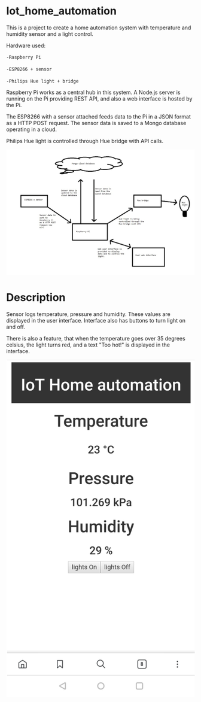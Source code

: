 # Iot_home_automation

This is a project to create a home automation system with temperature and humidity sensor and a light control.

Hardware used:

    -Raspberry Pi

    -ESP8266 + sensor

    -Philips Hue light + bridge


Raspberry Pi works as a central hub in this system. A Node.js server is running on the Pi providing REST API, and also a web interface is hosted by the Pi.

The ESP8266 with a sensor attached feeds data to the Pi in a JSON format as a HTTP POST request.
The sensor data is saved to a Mongo database operating in a cloud.

Philips Hue light is controlled through Hue bridge with API calls.


![My image](https://raw.githubusercontent.com/Kimsi1/Iot_home_automation/master/diagram.jpg)


# Description

Sensor logs temperature, pressure and humidity. These values are displayed in the user interface.
Interface also has buttons to turn light on and off.

There is also a feature, that when the temperature goes over 35 degrees celsius, the light turns red, and a text "Too hot!" is displayed in the interface.


![My image](https://raw.githubusercontent.com/Kimsi1/Iot_home_automation/master/Screenshot.jpg)

